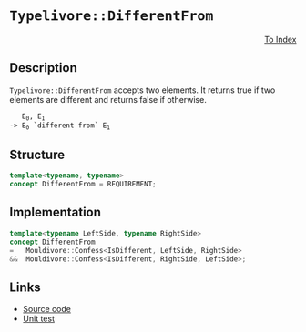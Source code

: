 <!-- Copyright 2024 Feng Mofan
SPDX-License-Identifier: Apache-2.0 -->

# `Typelivore::DifferentFrom`

<p style='text-align: right;'><a href="../../concepts.md#typelivore-different-from">To Index</a></p>

## Description

`Typelivore::DifferentFrom` accepts two elements.
It returns true if two elements are different and returns false if otherwise.

<pre><code>   E<sub>0</sub>, E<sub>1</sub>
-> E<sub>0</sub> `different from` E<sub>1</sub></code></pre>

## Structure

```C++
template<typename, typename>
concept DifferentFrom = REQUIREMENT;
```

## Implementation

```C++
template<typename LeftSide, typename RightSide>
concept DifferentFrom
=   Mouldivore::Confess<IsDifferent, LeftSide, RightSide>
&&  Mouldivore::Confess<IsDifferent, RightSide, LeftSide>;
```

## Links

- [Source code](../../../../conceptrodon/descend/typelivore/concepts/different_from.hpp)
- [Unit test](../../../../tests/unit/concepts/typelivore/different_from.test.hpp)
